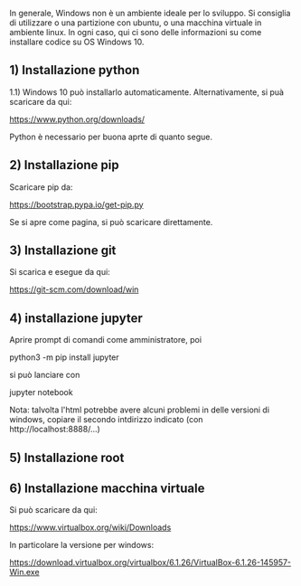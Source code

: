 In generale, Windows non è un ambiente ideale per lo sviluppo. Si consiglia di utilizzare o una partizione con ubuntu, o una macchina virtuale in ambiente linux. In ogni caso, qui ci sono delle informazioni su come installare codice su OS Windows 10.

## 1) Installazione python

1.1) Windows 10 può installarlo automaticamente. Alternativamente, si puà scaricare da qui:

https://www.python.org/downloads/

Python è necessario per buona aprte di quanto segue.

## 2) Installazione pip

Scaricare pip da:

https://bootstrap.pypa.io/get-pip.py

Se si apre come pagina, si può scaricare direttamente.

## 3) Installazione git

Si scarica e esegue da qui:

   https://git-scm.com/download/win

## 4) installazione jupyter

Aprire prompt di comandi come amministratore, poi

python3 -m pip install jupyter

si può lanciare con 

jupyter notebook

Nota: talvolta l'html potrebbe avere alcuni problemi in delle versioni di windows, copiare il secondo intdirizzo indicato (con http://localhost:8888/...)

## 5) Installazione root


## 6) Installazione macchina virtuale

Si può scaricare da qui:

https://www.virtualbox.org/wiki/Downloads

In particolare la versione per windows:

https://download.virtualbox.org/virtualbox/6.1.26/VirtualBox-6.1.26-145957-Win.exe
